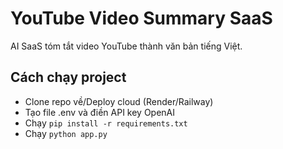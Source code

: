 # YouTube Video Summary SaaS

AI SaaS tóm tắt video YouTube thành văn bản tiếng Việt.

## Cách chạy project

- Clone repo về/Deploy cloud (Render/Railway)
- Tạo file .env và điền API key OpenAI
- Chạy `pip install -r requirements.txt`
- Chạy `python app.py`
